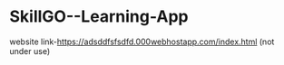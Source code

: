 # SkillGO--Learning-App

website link-https://adsddfsfsdfd.000webhostapp.com/index.html  (not under use)

